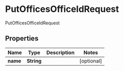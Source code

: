 

# PutOfficesOfficeIdRequest

PutOfficesOfficeIdRequest
## Properties

Name | Type | Description | Notes
------------ | ------------- | ------------- | -------------
**name** | **String** |  |  [optional]



